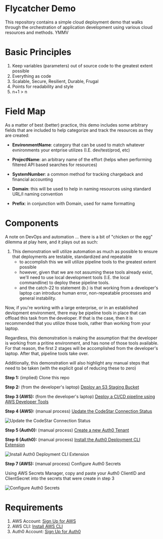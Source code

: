 # Flycatcher Demo

This repository contains a simple cloud deployment demo that walks through the orchestration of application development using various cloud resources and methods. YMMV

# Basic Principles

1. Keep variables (parameters) out of source code to the greatest extent possible
2. Everything as code
3. Scalable, Secure, Resilient, Durable, Frugal
4. Points for readability and style
5. n+1 > n

# Field Map

As a matter of best (better) practice, this demo includes some arbitrary fields that are included to help categorize and track the resources as they are created:

- **EnvironmentName**: category that can be used to match whatever evnironments your entprise utilizes (I.E. dev/test/prod, etc)

- **ProjectName**: an arbitrary name of the effort (helps when performing filtered API based searches for resources)

- **SystemNumber**: a common method for tracking chargeback and financial accounting

- **Domain**: this will be used to help in naming resources using standard URL/I naming convention

- **Prefix**: in conjunction with Domain, used for name formatting

# Components

A note on DevOps and automation ... there is a bit of "chicken or the egg" dilemma at play here, and it plays out as such:

1. This demonstration will utilize automation as much as possible to ensure that deployments are testable, standardized and repeatable
    - to accomplish this we will utilize pipeline tools to the greatest extent possible
    - however, given that we are not assuming these tools already exist, we'll need to use local development tools (I.E. the local commandline) to deploy these pipeline tools.
    - and the catch-22 to statement (b.) is that working from a developer's laptop can introduce human error,  non-repeatable processes and general instability.

Now, if you're working with a large enterprise, or in an established devlopment environment, there may be pipeline tools in place that can offload this task from the developer.  If that is the case, then it is recommended that you utilize those tools, rather than working from your laptop.  

Regardless, this demonstration is making the assumption that the developer is working from a pritine environment, and has none of those tools available.  For that reason, the first 2 stages will be accomplished from the developer's laptop.  After that, pipeline tools take over.

Additionally, this demonstration will also highlight any manual steps that need to be taken (with the explicit goal of reducing these to zero)

**Step 1:** (implied) Clone this repo

**Step 2:** (from the developer's laptop) [Deploy an S3 Staging Bucket](./docs/s3_staging.md)

**Step 3 (AWS):** (from the developer's laptop) [Deploy a CI/CD pipeline using AWS Developer Tools](./docs/aws_ci_cd_pipeline.md)

**Step 4 (AWS):** (manual process) [Update the CodeStar Connection Status](https://docs.aws.amazon.com/dtconsole/latest/userguide/connections-update.html)

![Update the CodeStar Connection Status](./mov/authorize_github_connection.webp)

**Step 5 (Auth0):** (manual process) [Create a new Auth0 Tenant](https://auth0.com/docs/get-started/learn-the-basics)

**Step 6 (Auth0):** (manual process) [Install the Auth0 Deployment CLI Extension](https://auth0.com/docs/extensions/deploy-cli-tool)

![Install Auth0 Deployment CLI Extension](./mov/install_deploy_cli_extension.webp)

**Step 7 (AWS):** (manual process) Configure Auth0 Secrets

Using AWS Secrets Manager, copy and paste your Auth0 ClientID and ClientSecret into the secrets that were create in step 3

![Configure Auth0 Secrets](./mov/aws_configure_auth0_secrets.webp)


# Requirements

1. AWS Account: [Sign Up for AWS](https://portal.aws.amazon.com/billing/signup#/start)
2. AWS CLI: [Install AWS CLI](https://docs.aws.amazon.com/cli/latest/userguide/install-cliv2.html)
3. Auth0 Account: [Sign Up for Auth0](https://auth0.com/signup)
